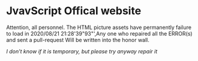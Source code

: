 # JvavScript Offical website
Attention, all personnel. The HTML picture assets have permanently failure to load in 2020/08/21 21:28'39"93"',Any one who repaired all the ERROR(s) and sent a pull-request Will be written into the honor wall.

*I don’t know if it is temporary, but please try anyway repair it*
